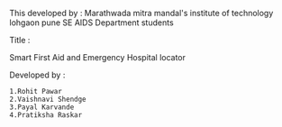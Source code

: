 This developed by :
Marathwada mitra mandal's institute of technology lohgaon pune
SE AIDS Department students

Title : 

Smart First Aid and Emergency Hospital locator

Developed by :

    1.Rohit Pawar
    2.Vaishnavi Shendge
    3.Payal Karvande
    4.Pratiksha Raskar

